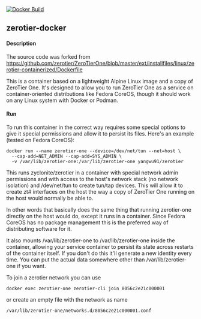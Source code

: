 [![Docker Build](https://github.com/yangwu91/zerotier-docker/actions/workflows/build.yml/badge.svg)](https://github.com/yangwu91/zerotier-docker/actions/workflows/build.yml)

## zerotier-docker

#### Description

The source code was forked from https://github.com/zerotier/ZeroTierOne/blob/master/ext/installfiles/linux/zerotier-containerized/Dockerfile

This is a container based on a lightweight Alpine Linux image and a copy of ZeroTier One. It's designed to allow you to run ZeroTier One as a service on container-oriented distributions like Fedora CoreOS, though it should work on any Linux system with Docker or Podman.

#### Run

To run this container in the correct way requires some special options to give it special permissions and allow it to persist its files. Here's an example (tested on Fedora CoreOS):

    docker run --name zerotier-one --device=/dev/net/tun --net=host \
      --cap-add=NET_ADMIN --cap-add=SYS_ADMIN \
      -v /var/lib/zerotier-one:/var/lib/zerotier-one yangwu91/zerotier


This runs zyclonite/zerotier in a container with special network admin permissions and with access to the host's network stack (no network isolation) and /dev/net/tun to create tun/tap devices. This will allow it to create zt# interfaces on the host the way a copy of ZeroTier One running on the host would normally be able to.

In other words that basically does the same thing that running zerotier-one directly on the host would do, except it runs in a container. Since Fedora CoreOS has no package management this is the preferred way of distributing software for it.

It also mounts /var/lib/zerotier-one to /var/lib/zerotier-one inside the container, allowing your service container to persist its state across restarts of the container itself. If you don't do this it'll generate a new identity every time. You can put the actual data somewhere other than /var/lib/zerotier-one if you want.

To join a zerotier network you can use

    docker exec zerotier-one zerotier-cli join 8056c2e21c000001


or create an empty file with the network as name

    /var/lib/zerotier-one/networks.d/8056c2e21c000001.conf
